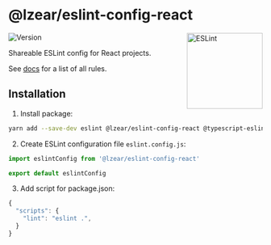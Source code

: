 # @lzear/eslint-config-react

<img src="https://github-production-user-asset-6210df.s3.amazonaws.com/5698350/241426629-f7e3a5bf-50fe-49c1-ad76-98bd3914cd3e.svg" alt="ESLint" align="right" width="150" height="150" />

![Version](https://img.shields.io/npm/v/@lzear/eslint-config-react.svg?color=brightgreen)

Shareable ESLint config for React projects.

See [docs](https://github.com/lzear/eslint-config/blob/main/react/docs.md) for a
list of all rules.

## Installation

1. Install package:

```sh
yarn add --save-dev eslint @lzear/eslint-config-react @typescript-eslint/eslint-plugin @typescript-eslint/parser eslint-plugin-import eslint-plugin-jsx-a11y eslint-plugin-n eslint-plugin-node-import eslint-plugin-prefer-arrow eslint-plugin-promise eslint-plugin-react eslint-plugin-react-hooks eslint-plugin-sonarjs eslint-plugin-testing-library eslint-plugin-unicorn
```

2. Create ESLint configuration file `eslint.config.js`:

```js
import eslintConfig from '@lzear/eslint-config-react'

export default eslintConfig
```

3. Add script for package.json:

```js
{
  "scripts": {
    "lint": "eslint .",
  }
}
```
